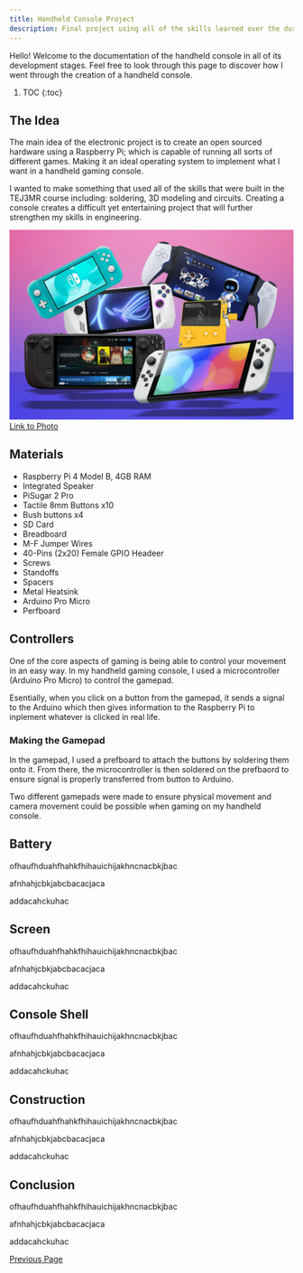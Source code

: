 ```yaml
---
title: Handheld Console Project
description: Final project using all of the skills learned over the duration of the TEJ3MR course.
---
```


Hello! Welcome to the documentation of the handheld console in all of its development stages. Feel free to look through this page to discover how I went through the creation of a handheld console. 

1. TOC
{:toc}

## The Idea

The main idea of the electronic project is to create an open sourced hardware using a Raspberry Pi; which is capable of running all sorts of different games. Making it an ideal operating system to implement what I want in a handheld gaming console. 

I wanted to make something that used all of the skills that were built in the TEJ3MR course including: soldering, 3D modeling and circuits. Creating a console creates a difficult yet entertaining project that will further strengthen my skills in engineering.

![Console](/assets/handheld%20console.webp)
[Link to Photo](https://www.stuff.tv/wp-content/uploads/sites/2/2023/12/Best-handheld-consoles-list-lead.jpg)

## Materials

- Raspberry Pi 4 Model B, 4GB RAM
- Integrated Speaker
- PiSugar 2 Pro
- Tactile 8mm Buttons x10
- Bush buttons x4
- SD Card
- Breadboard
- M-F Jumper Wires
- 40-Pins (2x20) Female GPIO Headeer
- Screws
- Standoffs
- Spacers
- Metal Heatsink
- Arduino Pro Micro
- Perfboard

## Controllers

One of the core aspects of gaming is being able to control your movement in an easy way. In my handheld gaming console, I used a microcontroller (Arduino Pro Micro) to control the gamepad.

Esentially, when you click on a button from the gamepad, it sends a signal to the Arduino which then gives information to the Raspberry Pi to inplement whatever is clicked in real life. 

### Making the Gamepad

In the gamepad, I used a prefboard to attach the buttons by soldering them onto it. From there, the microcontroller is then soldered on the prefbaord to ensure signal is properly transferred from button to Arduino. 

Two different gamepads were made to ensure physical movement and camera movement could be possible when gaming on my handheld console. 

## Battery

ofhaufhduahfhahkfhihauichijakhncnacbkjbac

afnhahjcbkjabcbacacjaca

addacahckuhac

## Screen

ofhaufhduahfhahkfhihauichijakhncnacbkjbac

afnhahjcbkjabcbacacjaca

addacahckuhac

## Console Shell

ofhaufhduahfhahkfhihauichijakhncnacbkjbac

afnhahjcbkjabcbacacjaca

addacahckuhac

## Construction

ofhaufhduahfhahkfhihauichijakhncnacbkjbac

afnhahjcbkjabcbacacjaca

addacahckuhac

## Conclusion

ofhaufhduahfhahkfhihauichijakhncnacbkjbac

afnhahjcbkjabcbacacjaca

addacahckuhac

[Previous Page](./)